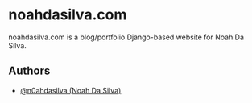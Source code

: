 
# noahdasilva.com

noahdasilva.com is a blog/portfolio Django-based website for Noah Da Silva.


## Authors

- [@n0ahdasilva (Noah Da Silva)](https://www.github.com/n0ahdasilva)

